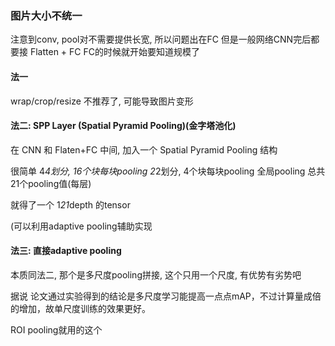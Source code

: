 
### 图片大小不统一
注意到conv, pool对不需要提供长宽, 所以问题出在FC
但是一般网络CNN完后都要接 Flatten + FC
FC的时候就开始要知道规模了

#### 法一
wrap/crop/resize
不推荐了, 可能导致图片变形

#### 法二: SPP Layer (Spatial Pyramid Pooling)(金字塔池化)
在 CNN 和 Flaten+FC 中间, 加入一个 Spatial Pyramid Pooling 结构

很简单
4*4划分, 16个块每块pooling
2*2划分, 4个块每块pooling
全局pooling
总共21个pooling值(每层)

就得了一个 1*21*depth 的tensor

(可以利用adaptive pooling辅助实现

#### 法三: 直接adaptive pooling
本质同法二, 那个是多尺度pooling拼接, 这个只用一个尺度, 有优势有劣势吧

据说 论文通过实验得到的结论是多尺度学习能提高一点点mAP，不过计算量成倍的增加，故单尺度训练的效果更好。

ROI pooling就用的这个

